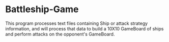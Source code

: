 # Battleship-Game
This program processes text files containing Ship or attack strategy information, and will process that data to build a 10X10 GameBoard of ships and perform attacks on the opponent's GameBoard.
